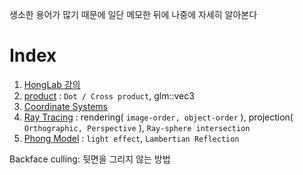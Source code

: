 생소한 용어가 많기 때문에 일단 메모한 뒤에 나중에 자세히 알아본다<br>

# Index
1. [HongLab 강의](HongLab/README.md)
2. [product](1_product.md) : `Dot / Cross product`, glm::vec3
3. [Coordinate Systems](2_coordinateSystems.md)
4. [Ray Tracing](3_ray_tracing.md) : rendering( `image-order, object-order` ), projection( `Orthographic, Perspective` ), `Ray-sphere intersection`
5. [Phong Model](4_phong_model.md) : `light effect`, `Lambertian Reflection`


Backface culling: 뒷면을 그리지 않는 방법<br>